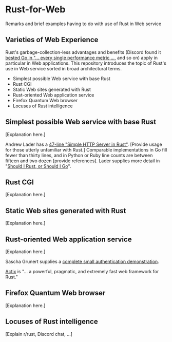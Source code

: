 # Rust-for-Web
Remarks and brief examples having to do with use of Rust in Web service

## Varieties of Web Experience

Rust's garbage-collection-less advantages and benefits (Discord found it [bested Go in "... every single performance metric ...](https://medium.com/discord-engineering/why-discord-is-switching-from-go-to-rust-a190bbca2b1f), and so on) apply in particular in Web applications.  This repository introduces the
topic of Rust's use in Web service sorted in broad architectural terms.
- Simplest possible Web service with base Rust
- Rust CGI
- Static Web sites generated with Rust
- Rust-oriented Web application service
- Firefox Quantum Web browser
- Locuses of Rust intelligence

## Simplest possible Web service with base Rust

[Explanation here.]

Andrew Lader has a [47-line "Simple HTTP Server in Rust"](https://gist.github.com/andrewlader/df0e1a52fd4a842c6110d28cf1b281a1#file-main-http-rs).  [Provide usage for those utterly unfamiliar with Rust.]  Comparable implementations in Go fill fewer than thirty lines, and in Python or Ruby line counts are between fifteen and two dozen [provide references].  Lader supplies more detail in "[Should I Rust, or Should I Go](https://codeburst.io/should-i-rust-or-should-i-go-59a298e00ea9)".

## Rust CGI

[Explanation here.]

## Static Web sites generated with Rust

[Explanation here.]

## Rust-oriented Web application service

[Explanation here.]

Sascha Grunert supplies a [complete small authentication demonstration](https://github.com/saschagrunert/webapp.rs/tree/rev1).

[Actix](https://actix.rs/) is "... a powerful, pragmatic, and extremely fast web framework for Rust."

## Firefox Quantum Web browser

[Explanation here.]

## Locuses of Rust intelligence

[Explain r/rust, Discord chat, ...]
